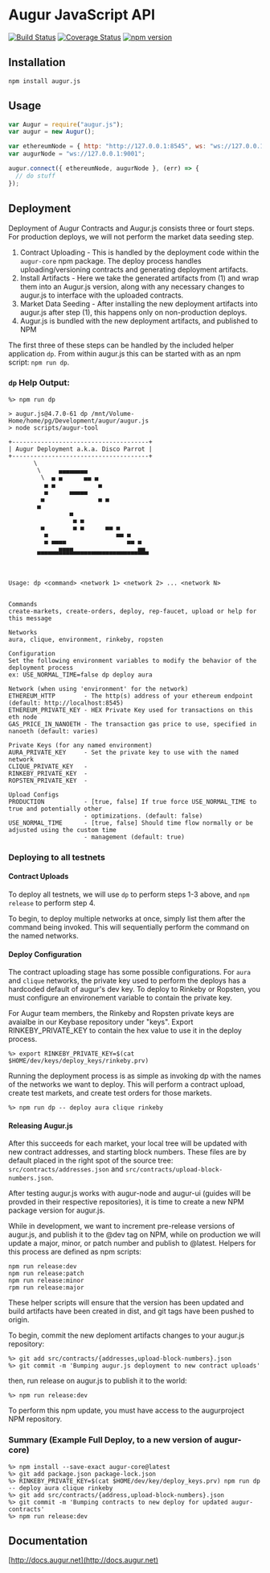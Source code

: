 # Augur JavaScript API

[![Build Status](https://travis-ci.org/AugurProject/augur.js.svg?branch=master)](https://travis-ci.org/AugurProject/augur.js)
[![Coverage Status](https://coveralls.io/repos/AugurProject/augur.js/badge.svg?branch=master&service=github)](https://coveralls.io/github/AugurProject/augur.js?branch=master)
[![npm version](https://badge.fury.io/js/augur.js.svg)](http://badge.fury.io/js/augur.js)

## Installation

```
npm install augur.js
```

## Usage

```javascript
var Augur = require("augur.js");
var augur = new Augur();

var ethereumNode = { http: "http://127.0.0.1:8545", ws: "ws://127.0.0.1:8546" };
var augurNode = "ws://127.0.0.1:9001";

augur.connect({ ethereumNode, augurNode }, (err) => {
  // do stuff
});
```

## Deployment

Deployment of Augur Contracts and Augur.js consists three or fourt steps. For production deploys, we will not perform the market data seeding step.

1. Contract Uploading - This is handled by the deployment code within the `augur-core` npm package. The deploy process handles uploading/versioning contracts and generating deployment artifacts.
2. Install Artifacts - Here we take the generated artifacts from (1) and wrap them into an Augur.js version, along with any necessary changes to augur.js to interface with the uploaded contracts.
3. Market Data Seeding - After installing the new deployment artifacts into augur.js after step (1), this happens only on non-production deploys.
4. Augur.js is bundled with the new deployment artifacts, and published to NPM

The first three of these steps can be handled by the included helper application `dp`. From within augur.js this can be started with as an npm script: `npm run dp`.


### `dp` Help Output:
```
%> npm run dp

> augur.js@4.7.0-61 dp /mnt/Volume-Home/home/pg/Development/augur/augur.js
> node scripts/augur-tool

+--------------------------------------+
| Augur Deployment a.k.a. Disco Parrot |
+--------------------------------------+
       \
        \     ▄▄▄▄▄▄▄▄
         \  ▄ ▄      ▄▄ ▄
          ▄ ▄            ▄
          ▄      ▄▄▄▄▄
         ▄               ▄ ▄
        ▄
                 ▄
                  ▄ ▄
         ▄        ▄ ▄      ▄▄ ▄
          ▄                   ▄▄ ▄
          ▄ ▄▄▄▄                 ▄▄ ▄
              ▄▄▄▄                  ▄▄
        ▀▀▀▀▀▀▀▀▀▀▀▀▀▀▀▀▀▀▀▀▀▀▀▀▀▀▀▀▀▀▀



Usage: dp <command> <network 1> <network 2> ... <network N>


Commands
create-markets, create-orders, deploy, rep-faucet, upload or help for this message

Networks
aura, clique, environment, rinkeby, ropsten

Configuration
Set the following environment variables to modify the behavior of the deployment process
ex: USE_NORMAL_TIME=false dp deploy aura

Network (when using 'environment' for the network)
ETHEREUM_HTTP        - The http(s) address of your ethereum endpoint (default: http://localhost:8545)
ETHEREUM_PRIVATE_KEY - HEX Private Key used for transactions on this eth node
GAS_PRICE_IN_NANOETH - The transaction gas price to use, specified in nanoeth (default: varies)

Private Keys (for any named environment)
AURA_PRIVATE_KEY     - Set the private key to use with the named network
CLIQUE_PRIVATE_KEY   -
RINKEBY_PRIVATE_KEY  -
ROPSTEN_PRIVATE_KEY  -

Upload Configs
PRODUCTION           - [true, false] If true force USE_NORMAL_TIME to true and potentially other
                     - optimizations. (default: false)
USE_NORMAL_TIME      - [true, false] Should time flow normally or be adjusted using the custom time
                     - management (default: true)
```

### Deploying to all testnets

#### Contract Uploads
To deploy all testnets, we will use `dp` to perform steps 1-3 above, and `npm release` to perform step 4.

To begin, to deploy multiple networks at once, simply list them after the command being invoked. This will sequentially perform the command on the named networks.

#### Deploy Configuration

The contract uploading stage has some possible configurations. For `aura` and `clique` networks, the private key used to perform the deploys has a hardcoded default of augur's dev key. To deploy to Rinkeby or Ropsten, you must configure an environement variable to contain the private key.

For Augur team members, the Rinkeby and Ropsten private keys are avaialbe in our Keybase repository under "keys". Export RINKEBY_PRIVATE_KEY to contain the hex value to use it in the deploy process.
```
%> export RINKEBY_PRIVATE_KEY=$(cat $HOME/dev/keys/deploy_keys/rinkeby.prv)
```

Running the deployment process is as simple as invoking dp with the names of the networks we want to deploy. This will perform a contract upload, create test markets, and create test orders for those markets.
```
%> npm run dp -- deploy aura clique rinkeby
```

#### Releasing Augur.js
After this succeeds for each market, your local tree will be updated with new contract addresses, and starting block numbers. These files are by default placed in the right spot of the source tree: `src/contracts/addresses.json` and `src/contracts/upload-block-numbers.json`.

After testing augur.js works with augur-node and augur-ui (guides will be provded in their respective repositories), it is time to create a new NPM package version for augur.js.

While in development, we want to increment pre-release versions of augur.js, and publish it to the @dev tag on NPM, while on production we will update a major, minor, or patch number and publish to @latest. Helpers for this process are defined as npm scripts:

```
npm run release:dev
npm run release:patch
npm run release:minor
rpm run release:major
```

These helper scripts will ensure that the version has been updated and build artifacts have been created in dist, and git tags have been pushed to origin.

To begin, commit the new deploment artifacts changes to your augur.js repository:

```
%> git add src/contracts/{addresses,upload-block-numbers}.json
%> git commit -m 'Bumping augur.js deployment to new contract uploads'
```

then, run release on augur.js to publish it to the world:

```
%> npm run release:dev
```

To perform this npm update, you must have access to the augurproject NPM repository.


### Summary (Example Full Deploy, to a new version of augur-core)

```
%> npm install --save-exact augur-core@latest
%> git add package.json package-lock.json
%> RINKEBY_PRIVATE_KEY=$(cat $HOME/dev/key/deploy_keys.prv) npm run dp -- deploy aura clique rinkeby
%> git add src/contracts/{address,upload-block-numbers}.json
%> git commit -m 'Bumping contracts to new deploy for updated augur-contracts'
%> npm run release:dev
```

## Documentation

[http://docs.augur.net](http://docs.augur.net)
